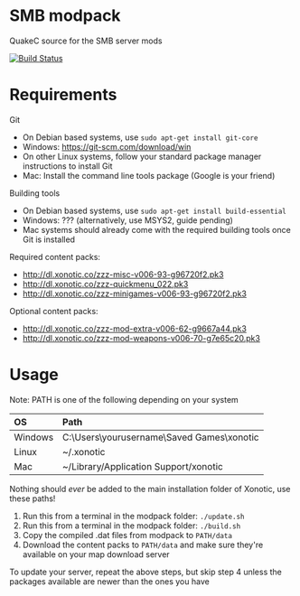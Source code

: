 SMB modpack
===========

QuakeC source for the SMB server mods

[![Build Status](https://travis-ci.org/MarioSMB/modpack.svg?branch=master)](https://travis-ci.org/MarioSMB/modpack)


Requirements
============

Git
 - On Debian based systems, use `sudo apt-get install git-core`
 - Windows: https://git-scm.com/download/win
 - On other Linux systems, follow your standard package manager instructions to install Git
 - Mac: Install the command line tools package (Google is your friend)

Building tools
 - On Debian based systems, use `sudo apt-get install build-essential`
 - Windows: ??? (alternatively, use MSYS2, guide pending)
 - Mac systems should already come with the required building tools once Git is installed
 
Required content packs:
 - http://dl.xonotic.co/zzz-misc-v006-93-g96720f2.pk3
 - http://dl.xonotic.co/zzz-quickmenu_022.pk3
 - http://dl.xonotic.co/zzz-minigames-v006-93-g96720f2.pk3

Optional content packs:
 - http://dl.xonotic.co/zzz-mod-extra-v006-62-g9667a44.pk3
 - http://dl.xonotic.co/zzz-mod-weapons-v006-70-g7e65c20.pk3


Usage
=====

Note: PATH is one of the following depending on your system

|OS|Path|
|:--|:--|
|Windows|C:\Users\yourusername\Saved Games\xonotic|
|Linux|~/.xonotic|
|Mac|~/Library/Application Support/xonotic|
Nothing should *ever* be added to the main installation folder of Xonotic, use these paths!

1. Run this from a terminal in the modpack folder: `./update.sh`
2. Run this from a terminal in the modpack folder: `./build.sh`
3. Copy the compiled .dat files from modpack to `PATH/data`
4. Download the content packs to `PATH/data` and make sure they're available on your map download server

To update your server, repeat the above steps, but skip step 4 unless the packages available are newer than the ones you have
